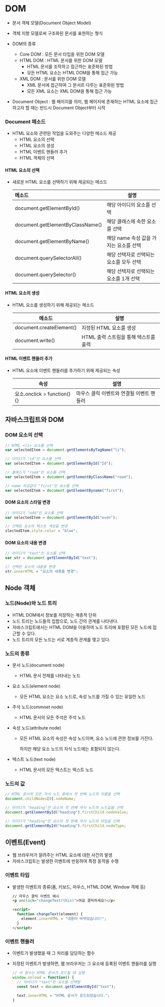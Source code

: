 # DOM

- 문서 객체 모델(Document Object Model)
- 객체 지향 모델로써 구조화된 문서를 표현하는 형식
- DOM의 종류
  - Core DOM : 모든 문서 타입을 위한 DOM 모델
  - HTML DOM : HTML 문서를 위한 DOM 모델
    - HTML 문서를 조작하고 접근하는 표준화된 방법
    - 모든 HTML 요소는 HTML DOM을 통해 접근 가능
  - XML DOM : 문서를 위한 DOM 모델
    - XML 문서에 접근하여 그 문서르 다루는 표준화된 방법
    - 모든 XML 요소는 XML DOM을 통해 접근 가능

- Document Object : 웹 페이지를 의미, 웹 페이지에 존재하는 HTML 요소에 접근하고자 할 때는 반드시 Document Object부터 시작

### Document 메소드

- HTML 요소와 관련된 작업을 도와주는 다양한 메소드 제공
  - HTML 요소의 선택
  - HTML 요소의 생성
  - HTML 이벤트 핸들러 추가
  - HTML 객체의 선택

####  HTML 요소의 선택

- 새로운 HTML 요소를 선택하기 위해 제공되는 메소드

  | 메소드                           | 설명                                    |
  | :------------------------------- | --------------------------------------- |
  | document.getElementById()        | 해당 아이디의 요소를 선택               |
  | document.getElementByClassName() | 해당 클래스에 속한 요소를 선택          |
  | document.getElementByName()      | 해당 name 속성 값을 가지는 요소를 선택  |
  | document.querySelectorAll()      | 해당 선택자로 선택되는 요소를 모두 선택 |
  | document.querySelector()         | 해당 선택자로 선택되는 요소를 1개 선택  |

#### HTML 요소의 생성

- HTML 요소를 생성하기 위해 제공되는 메소드

  | 메소드                   | 설명                                  |
  | ------------------------ | ------------------------------------- |
  | document.createElement() | 지정된 HTML 요소를 생성               |
  | document.write()         | HTML 출력 스트림을 통해 텍스트를 출력 |

#### HTML 이벤트 핸들러 추가

- HTML 요소에 이벤트 핸들러를 추가하기 위해 제공되는 속성

  | 속성                        | 설명                                      |
  | --------------------------- | ----------------------------------------- |
  | 요소.onclick = function(){} | 마우스 클릭 이벤트와 연결될 이벤트 핸들러 |



## 자바스크립트와 DOM

### DOM 요소의 선택

```javascript
// HTML <li> 요소를 선택
var selectedItem = document.getElementsByTagName("li");

// 아이디가 "id"인 요소를 선택
var selectedItem = document.getElementById("Id");

// 클래스가 "room"인 요소를 선택
var selectedItem = document.getElementByClassName("room");

// name 속성값이 "first"인 요소를 선택
var selectedItem = document.getElementByname("first");
```

#### DOM 요소의 스타일 변경

```javascript
// 아이디가 "odd"인 요소를 선택
var selectedItem = document.getElementById("even");

// 선택된 요소의 텍스트 색상을 변경
slectedItem.style.color = "blue";
```

#### DOM 요소의 내용 변경

```javascript
// 아이디가 "text"인 요소를 선택
var str = document.getElementById("text");

// 선택된 요소의 내용을 변경
str.innerHTML = "요소의 내용을 변경";
```



## Node 객체

### 노드(Node)와 노드 트리

- HTML DOM에서 정보를 저장하는 계층적 단위
- 노드 트리는 노드들의 집합으로, 노드 간의 관계를 나타낸다.
- 자바스크립트에서는 HTML DOM을 이용하여 노드 트리에 포함된 모든 노드에 접근할 수 있다.
- 노드 트리의 모든 노드는 서로 계층적 관계를 맺고 있다.



### 노드의 종류

- 문서 노드(document node)

  - HTML 문서 전체를 나타내는 노드

- 요소 노드(element node)

  - 모든 HTML 요소는 요소 노드로, 속성 노드를  가질 수 있는 유일한 노드

- 주석 노드(commnet node)

  - HTML 문서의 모든 주석은 주석 노드

- 속성 노드(attribute node)

  - 모든 HTML 요소의 속성은 속성 노드이며, 요소 노드에 관한 정보를 가진다. 

    하지만 해당 요소 노드의 자식 노드에는 포함되지 않는다.

- 텍스트 노드(text node)

  - HTML 문서의 모든 텍스트는 텍스트 노드



### 노드의 값

```javascript
// HTML 문서의 모든 자식 노드 중에서 첫 번째 노드의 이름을 선택
document.childNodes[0].nodeName;

// 아이디가 "heading"인 요소의 첫 번째 자식 노드의 노드값을 선택
document.getElementById("heading").firstChild.nodeValue;

// 아이디가 "heading"인 요소의 첫 번째 자식 노드의 타입을 선택
document.getElementById("heading").firstChild.nodeType;
```



## 이벤트(Event)

- 웹 브라우저가 알려주는 HTML 요소에 대한 사건의 발생
- 자바스크립트는 발생한 이벤트에 반응하여 특정 동작을 수행



### 이벤트 타입

- 발생한 이벤트의 종류(폼, 키보드, 마우스, HTML DOM, Window 객체 등)

  ```html
  // 마우스 클릭 이벤트 예시
  <p onclick="changeText(this)">여길 클릭하세요!</p>
  
  <script>
    function changeText(element) {
      element.innerHTML = "내용이 바뀌었습니다!";
    }
  </script>
  ```



### 이벤트 핸들러

- 이벤트가 발생했을 때 그 처리를 담당하는 함수

- 지정된 이벤트가 발생하면, 웹 브라우저는 그 요소에 등록된 이벤트 핸들러를 실행

  ```javascript
  // 이 함수는 HTML 문서가 로드될 때 실행
  window.onload = function() {
    // 아이디가 "text"인 요소를 선택함
    const text = document.getElementById("text");
    
    text.innerHTML = "HTML 문서가 로드되었습니다.";
  }
  ```

  
